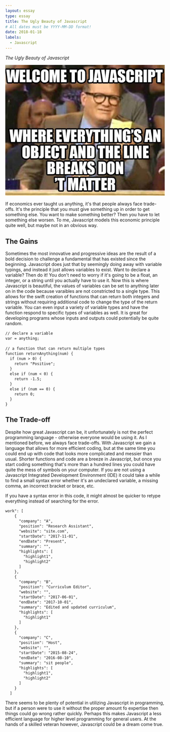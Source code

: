 ```yaml
---
layout: essay
type: essay
title: The Ugly Beauty of Javascript
# All dates must be YYYY-MM-DD format!
date: 2018-01-18
labels:
  - Javascript
---
```


*The Ugly Beauty of Javascript*

<img class="ui small floated rounded image" src="../images/Javascript_meme.jpeg">

If economics ever taught us anything, it's that people always face trade-offs. It's the principle that you must give something up in order to get something else. You want to make something better? Then you have to let something else worsen. To me, Javascript models this economic principle quite well, but maybe not in an obvious way. 









## The Gains 

Sometimes the most innovative and progressive ideas are the result of a bold decision to challenge a fundamental that has existed since the beginning. Javascript does just that by seemingly doing away with variable typings, and instead it just allows variables to exist. Want to declare a variable? Then do it! You don't need to worry if it's going to be a float, an integer, or a string until you actually have to use it. Now this is where Javascript is beautiful, the values of variables can be set to anything later on in the code because varaibles are not constricted to a single type. This allows for the swift creation of functions that can return both integers and strings without requiring additional code to change the type of the return variable. You can even input a variety of variable types and have the function respond to specific types of variables as well. It is great for developing programs whose inputs and outputs could potentially be quite random.

```
// declare a variable
var = anything;

// a function that can return multiple types
function returnAnything(num) {
  if (num > 0) {
    return "Positive";
  } 
  else if (num < 0) {
    return -1.5;
  }
  else if (num == 0) {
    return 0;
  }
}
```

## The Trade-off

Despite how great Javascript can be, it unfortunately is not the perfect programming language - otherwise everyone would be using it. As I mentioned before, we always face trade-offs. With Javascript we gain a language that allows for more efficient coding, but at the same time you could end up with code that looks more complicated and messier than usual. Shorter functions and code are a breeze in Javascript, but once you start coding something that's more than a hundred lines you could have quite the mess of symbols on your computer. If you are not using a Javascript Integrated Development Environment (IDE) it could take a while to find a small syntax error whether it's an undeclared variable, a missing comma, an incorrect bracket or brace, etc. 

If you have a syntax error in this code, it might almost be quicker to retype everything instead of searching for the error.
```
work": [
    {
      "company": "A",
      "position": "Research Assistant",
      "website": "site.com",
      "startDate": "2017-11-01",
      "endDate": "Present",
      "summary": "",
      "highlights": [
        "highlight1",
        "highlight2"
      ]
    },
    {
      "company": "B",
      "position": "Curriculum Editor",
      "website": "",
      "startDate": "2017-06-01",
      "endDate": "2017-10-01",
      "summary": "Edited and updated curriculum",
      "highlights": [
        "highlight1"
      ]
    },
    {
      "company": "C",
      "position": "Host",
      "website": "",
      "startDate": "2015-08-24",
      "endDate": "2016-08-10",
      "summary": "sit people",
      "highlights": [
        "highlight1",
        "highlight2"
      ]
    }
  ]
```

There seems to be plenty of potential in utilizing Javascript in programming, but if a person were to use it without the proper amount fo expertise then things could go wrong rather quickly. Perhaps this makes Javascript a less efficient language for higher level programming for general users. At the hands of a skilled veteran however, Javascript could be a dream come true. 
